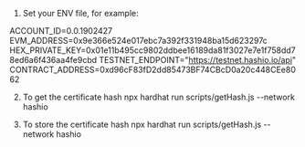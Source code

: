 1. Set your ENV file, for example:

ACCOUNT_ID=0.0.1902427
EVM_ADDRESS=0x9e366e524e017ebc7a392f331948ba15d623297c
HEX_PRIVATE_KEY=0x01e11b495cc9802ddbee16189da81f3027e7e1f758dd78ed6a6f436aa4fe9cbd
TESTNET_ENDPOINT="https://testnet.hashio.io/api"
CONTRACT_ADDRESS=0xd96cF83fD2dd85473BF74CBcD0a20c448CEe8062

2. To get the certificate hash
npx hardhat run scripts/getHash.js --network hashio     

3. To store the certificate hash
npx hardhat run scripts/getHash.js --network hashio 